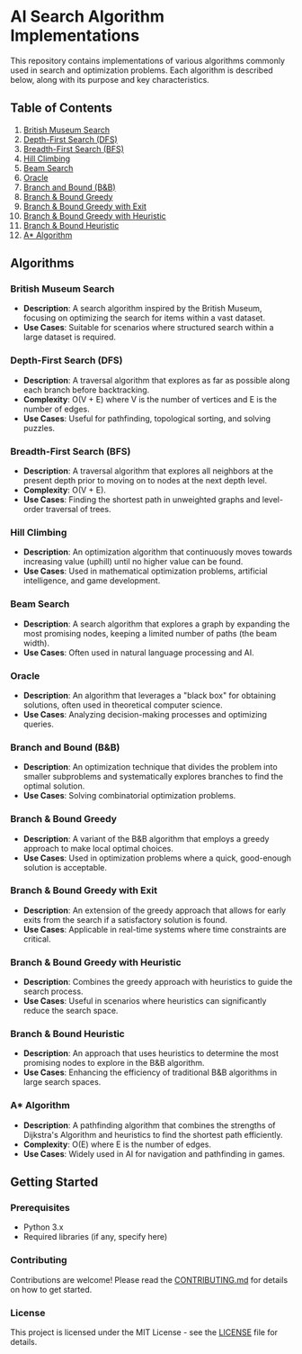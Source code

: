 # AI Search Algorithm Implementations

This repository contains implementations of various algorithms commonly used in search and optimization problems. Each algorithm is described below, along with its purpose and key characteristics.

## Table of Contents
1. [British Museum Search](#british-museum-search)
2. [Depth-First Search (DFS)](#depth-first-search-dfs)
3. [Breadth-First Search (BFS)](#breadth-first-search-bfs)
4. [Hill Climbing](#hill-climbing)
5. [Beam Search](#beam-search)
6. [Oracle](#oracle)
7. [Branch and Bound (B&B)](#branch-and-bound-bb)
8. [Branch & Bound Greedy](#branch--bound-greedy)
9. [Branch & Bound Greedy with Exit](#branch--bound-greedy-with-exit)
10. [Branch & Bound Greedy with Heuristic](#branch--bound-greedy-with-heuristic)
11. [Branch & Bound Heuristic](#branch--bound-heuristic)
12. [A* Algorithm](#a-algorithm)

## Algorithms

### British Museum Search
- **Description**: A search algorithm inspired by the British Museum, focusing on optimizing the search for items within a vast dataset.
- **Use Cases**: Suitable for scenarios where structured search within a large dataset is required.

### Depth-First Search (DFS)
- **Description**: A traversal algorithm that explores as far as possible along each branch before backtracking.
- **Complexity**: O(V + E) where V is the number of vertices and E is the number of edges.
- **Use Cases**: Useful for pathfinding, topological sorting, and solving puzzles.

### Breadth-First Search (BFS)
- **Description**: A traversal algorithm that explores all neighbors at the present depth prior to moving on to nodes at the next depth level.
- **Complexity**: O(V + E).
- **Use Cases**: Finding the shortest path in unweighted graphs and level-order traversal of trees.

### Hill Climbing
- **Description**: An optimization algorithm that continuously moves towards increasing value (uphill) until no higher value can be found.
- **Use Cases**: Used in mathematical optimization problems, artificial intelligence, and game development.

### Beam Search
- **Description**: A search algorithm that explores a graph by expanding the most promising nodes, keeping a limited number of paths (the beam width).
- **Use Cases**: Often used in natural language processing and AI.

### Oracle
- **Description**: An algorithm that leverages a "black box" for obtaining solutions, often used in theoretical computer science.
- **Use Cases**: Analyzing decision-making processes and optimizing queries.

### Branch and Bound (B&B)
- **Description**: An optimization technique that divides the problem into smaller subproblems and systematically explores branches to find the optimal solution.
- **Use Cases**: Solving combinatorial optimization problems.

### Branch & Bound Greedy
- **Description**: A variant of the B&B algorithm that employs a greedy approach to make local optimal choices.
- **Use Cases**: Used in optimization problems where a quick, good-enough solution is acceptable.

### Branch & Bound Greedy with Exit
- **Description**: An extension of the greedy approach that allows for early exits from the search if a satisfactory solution is found.
- **Use Cases**: Applicable in real-time systems where time constraints are critical.

### Branch & Bound Greedy with Heuristic
- **Description**: Combines the greedy approach with heuristics to guide the search process.
- **Use Cases**: Useful in scenarios where heuristics can significantly reduce the search space.

### Branch & Bound Heuristic
- **Description**: An approach that uses heuristics to determine the most promising nodes to explore in the B&B algorithm.
- **Use Cases**: Enhancing the efficiency of traditional B&B algorithms in large search spaces.

### A* Algorithm
- **Description**: A pathfinding algorithm that combines the strengths of Dijkstra's Algorithm and heuristics to find the shortest path efficiently.
- **Complexity**: O(E) where E is the number of edges.
- **Use Cases**: Widely used in AI for navigation and pathfinding in games.

## Getting Started

### Prerequisites
- Python 3.x
- Required libraries (if any, specify here)

### Contributing
Contributions are welcome! Please read the [CONTRIBUTING.md](CONTRIBUTING.md) for details on how to get started.

### License
This project is licensed under the MIT License - see the [LICENSE](LICENSE) file for details.
